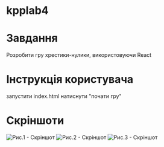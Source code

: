 # kpplab4

# Завдання
Розробити гру хрестики-нулики, використовуючи React

# Інструкція користувача
запустити index.html
натиснути "почати гру"

# Скріншоти
![Рис.1 - Скріншот](https://github.com/natalisabo/lab4_kpp/blob/master/krnull1.png)
![Рис.2 - Скріншот](https://github.com/natalisabo/lab4_kpp/blob/master/krnull2.png)
![Рис.3 - Скріншот](https://github.com/natalisabo/lab4_kpp/blob/master/krnull.png)
